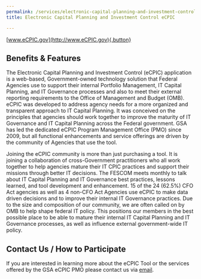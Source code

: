 ```yaml
---
permalink: /services/electronic-capital-planning-and-investment-control-ecpic/
title: Electronic Capital Planning and Investment Control eCPIC

---
```


[www.eCPIC.gov](http://www.eCPIC.gov){.button}

## Benefits & Features

The Electronic Capital Planning and Investment Control (eCPIC) application is a web-based, Government-owned technology solution that Federal Agencies use to support their internal Portfolio Management, IT Capital Planning, and IT Governance processes and also to meet their external reporting requirements to the Office of Management and Budget (OMB). eCPIC was developed to address agency needs for a more organized and transparent approach to IT Capital Planning. It was conceived on the principles that agencies should work together to improve the maturity of IT Governance and IT Capital Planning across the Federal government. GSA has led the dedicated eCPIC Program Management Office (PMO) since 2009, but all functional enhancements and service offerings are driven by the community of Agencies that use the tool.

Joining the eCPIC community is more than just purchasing a tool. It is joining a collaboration of cross-Government practitioners who all work together to help agencies mature their IT CPIC practices and support their missions through better IT decisions. The FESCOM meets monthly to talk about IT Capital Planning and IT Governance best practices, lessons learned, and tool development and enhancement. 15 of the 24 (62.5%) CFO Act agencies as well as 4 non-CFO Act Agencies use eCPIC to make data driven decisions and to improve their internal IT Governance practices. Due to the size and composition of our community, we are often called on by OMB to help shape federal IT policy. This positions our members in the best possible place to be able to mature their internal IT Capital Planning and IT Governance processes, as well as influence external government-wide IT policy.

## Contact Us / How to Participate

If you are interested in learning more about the eCPIC Tool or the services offered by the GSA eCPIC PMO please contact us via [email](mailto:ecpic.pmo@gsa.gov).